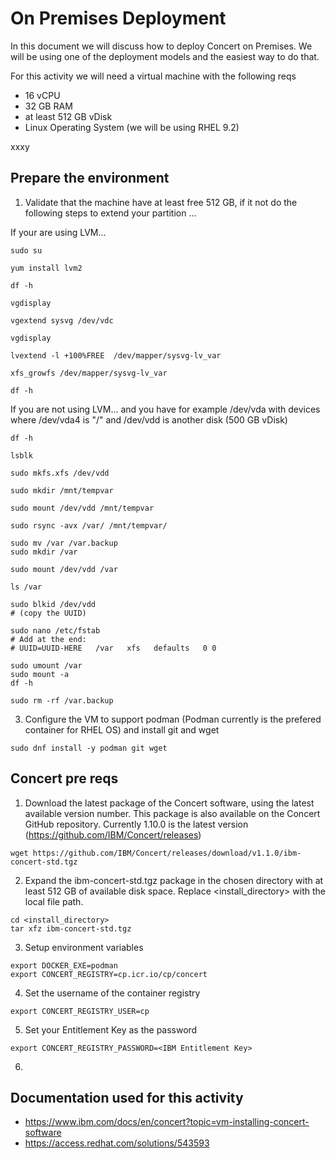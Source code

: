 On Premises Deployment
=

In this document we will discuss how to deploy Concert on Premises. We will be using one of the deployment models and the easiest way to do that.

For this activity we will need a virtual machine with the following reqs

- 16 vCPU
- 32 GB RAM
- at least 512 GB vDisk
- Linux Operating System (we will be using RHEL 9.2)

xxxy

Prepare the environment
-

1. Validate that the machine have at least free 512 GB, if it not do the following steps to extend your partition ...

If your are using LVM...

```
sudo su

yum install lvm2

df -h

vgdisplay

vgextend sysvg /dev/vdc

vgdisplay

lvextend -l +100%FREE  /dev/mapper/sysvg-lv_var

xfs_growfs /dev/mapper/sysvg-lv_var

df -h

```

If you are not using LVM... and you have for example /dev/vda with devices where /dev/vda4 is "/" and /dev/vdd is another disk (500 GB vDisk)


```
df -h

lsblk

sudo mkfs.xfs /dev/vdd

sudo mkdir /mnt/tempvar

sudo mount /dev/vdd /mnt/tempvar

sudo rsync -avx /var/ /mnt/tempvar/

sudo mv /var /var.backup
sudo mkdir /var

sudo mount /dev/vdd /var

ls /var

sudo blkid /dev/vdd
# (copy the UUID)

sudo nano /etc/fstab
# Add at the end:
# UUID=UUID-HERE   /var   xfs   defaults   0 0

sudo umount /var
sudo mount -a
df -h

sudo rm -rf /var.backup

```

   
3. Configure the VM to support podman (Podman currently is the prefered container for RHEL OS) and install git and wget

```
sudo dnf install -y podman git wget
```


Concert pre reqs 
-

1. Download the latest package of the Concert software, using the latest available version number. This package is also available on the Concert GitHub repository. Currently 1.10.0 is the latest version (https://github.com/IBM/Concert/releases)


```
wget https://github.com/IBM/Concert/releases/download/v1.1.0/ibm-concert-std.tgz
```
 
2. Expand the ibm-concert-std.tgz package in the chosen directory with at least 512 GB of available disk space. Replace <install_directory> with the local file path.

```
cd <install_directory> 
tar xfz ibm-concert-std.tgz
```

3. Setup environment variables

```
export DOCKER_EXE=podman
export CONCERT_REGISTRY=cp.icr.io/cp/concert

```

4. Set the username of the container registry
```
export CONCERT_REGISTRY_USER=cp
```

5. Set your Entitlement Key as the password
```
export CONCERT_REGISTRY_PASSWORD=<IBM Entitlement Key>
```

6. 

Documentation used for this activity
-

- https://www.ibm.com/docs/en/concert?topic=vm-installing-concert-software
- https://access.redhat.com/solutions/543593
